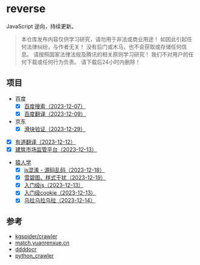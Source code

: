 # reverse

JavaScript 逆向，持续更新。

> 本仓库发布内容仅供学习研究，请勿用于非法或商业用途！ 如因此引起任何法律纠纷，与作者无关！ 没有后门或木马，也不会获取或存储任何信息。 请按照国家法律法规及腾讯的相关原则学习研究！ 我们不对用户的任何下载或任何行为负责。 请下载后24小时内删除！

## 项目

- 百度
  *	[x] [百度搜索（2023-12-07）](packages/reverse-pc-baidu/src/search.js)
  *	[x] [百度翻译（2023-12-09）](packages/reverse-pc-baidu/src/translator.js)
- 京东
  * [x] [滑块验证（2023-12-29）](packages/reverse-pc-jd/src/slider.js)
- [x] [有道翻译（2023-12-12）](packages/reverse-pc-youdao/src/translator.js)
- [x] [建筑市场监管平台（2023-12-13）](packages/reverse-pc-jzsc/src/index.js)
- [猿人学](https://match.yuanrenxue.cn/)
  * [x] [js混淆 - 源码乱码（2023-12-18）](packages/code-yuanrenxue/src/2020/1/index.js)
  * [x] [雪碧图、样式干扰（2023-12-19）](packages/code-yuanrenxue/src/2020/4/index.js)
  * [x] [入门级js（2023-12-13）](packages/code-yuanrenxue/src/2020/12/index.js)
  * [x] [入门级cookie（2023-12-13）](packages/code-yuanrenxue/src/2020/13/index.js)
  * [x] [乌拉乌拉乌拉（2023-12-14）](packages/code-yuanrenxue/src/2020/19/index.js)

## 参考

* [kgspider/crawler](https://github.com/kgspider/crawler)
* [match.yuanrenxue.cn](https://match.yuanrenxue.cn/list)
* [ddddocr](https://github.com/sml2h3/ddddocr)
* [python_crawler](https://github.com/LeanFly/python_crawler)
